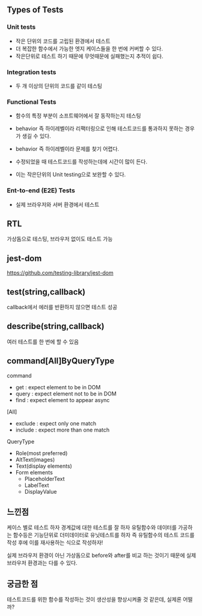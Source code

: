 ## Types of Tests

### Unit tests

- 작은 단위의 코드를 고립된 환경에서 테스트
- 더 복잡한 함수에서 가능한 엣지 케이스들을 한 번에 커버할 수 있다.
- 작은단위로 테스트 하기 때문에 무엇때문에 실패했는지 추적이 쉽다.

### Integration tests

- 두 개 이상의 단위의 코드를 같이 테스팅

### Functional Tests

- 함수의 특정 부분이 소프트웨어에서 잘 동작하는지 테스팅

- behavior 즉 하이레벨이라 리팩터링으로 인해 테스트코드를 통과하지 못하는 경우가 생길 수 있다.

- behavior 즉 하이레벨이라 문제를 찾기 어렵다.

- 수정되었을 때 테스트코드를 작성하는데에 시간이 많이 든다.

- 이는 작은단위의 Unit testing으로 보완할 수 있다.

### Ent-to-end (E2E) Tests

- 실제 브라우저와 서버 환경에서 테스트

## RTL

가상돔으로 테스팅, 브라우저 없이도 테스트 가능

## jest-dom

https://github.com/testing-library/jest-dom

## test(string,callback)

callback에서 에러를 반환하지 않으면 테스트 성공

## describe(string,callback)

여러 테스트를 한 번에 할 수 있음

## command\[All\]ByQueryType

command

- get : expect element to be in DOM
- query : expect element not to be in DOM
- find : expect element to appear async

\[All\]

- exclude : expect only one match
- include : expect more than one match

QueryType

- Role(most preferred)
- AltText(images)
- Text(display elements)
- Form elements
  - PlaceholderText
  - LabelText
  - DisplayValue

## 느낀점

케이스 별로 테스트 하자
경계값에 대한 테스트를 잘 하자
유틸함수와 데이터를 가공하는 함수등은 기능단위로 더미데이터로 유닛테스트를 하자 즉 유틸함수의 테스트 코드를 작성 후에 이를 재사용하는 식으로 작성하자!

실제 브라우저 환경이 아닌 가상돔으로 before와 after를 비교 하는 것이기 때문에 실제 브라우저 환경과는 다를 수 있다.

## 궁금한 점

테스트코드를 위한 함수를 작성하는 것이 생산성을 향상시켜줄 것 같은데, 실제론 어떨까?
